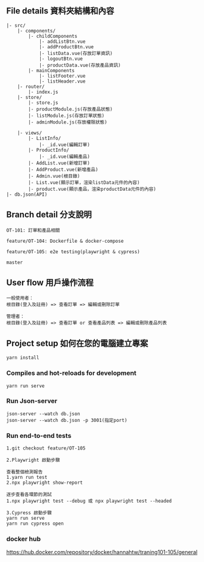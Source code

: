 ## File details 資料夾結構和內容
```
|- src/
    |- components/
        |- childComponents
            |- addListBtn.vue
            |- addProductBtn.vue
            |- listData.vue(存放訂單資訊)
            |- logoutBtn.vue
            |- productData.vue(存放產品資訊)
        |- mainComponents
            |- listFooter.vue
            |- listHeader.vue
    |- router/
        |- index.js
    |- store/
        |- store.js
        |- productModule.js(存放產品狀態)
        |- listModule.js(存放訂單狀態)
        |- adminModule.js(存放權限狀態)

    |- views/
        |- ListInfo/
            |- _id.vue(編輯訂單)
        |- ProductInfo/
            |- _id.vue(編輯產品)
        |- AddList.vue(新增訂單)
        |- AddProduct.vue(新增產品)
        |- Admin.vue(根目錄)
        |- List.vue(顯示訂單，渲染listData元件的內容)
        |- product.vue(顯示產品，渲染productData元件的內容)
|- db.json(API)

```
## Branch detail 分支說明
```
OT-101: 訂單和產品相關

feature/OT-104: Dockerfile & docker-compose

feature/OT-105: e2e testing(playwright & cypress)

master
```

## User flow 用戶操作流程
```
一般使用者：
根目錄(登入及註冊) => 查看訂單 => 編輯或刪除訂單

管理者：
根目錄(登入及註冊) => 查看訂單 or 查看產品列表 => 編輯或刪除產品列表
```

## Project setup 如何在您的電腦建立專案
```
yarn install
```
### Compiles and hot-reloads for development
```
yarn run serve
```
### Run Json-server
```
json-server --watch db.json
json-server --watch db.json -p 3001(指定port)
```
### Run end-to-end tests
```
1.git checkout feature/OT-105

2.Playwright 啟動步驟

查看整個檢測報告 
1.yarn run test
2.npx playwright show-report

逐步查看各環節的測試
1.npx playwright test --debug 或 npx playwright test --headed

3.Cypress 啟動步驟
yarn run serve
yarn run cypress open
```
### docker hub
https://hub.docker.com/repository/docker/hannahtw/traning101-105/general
